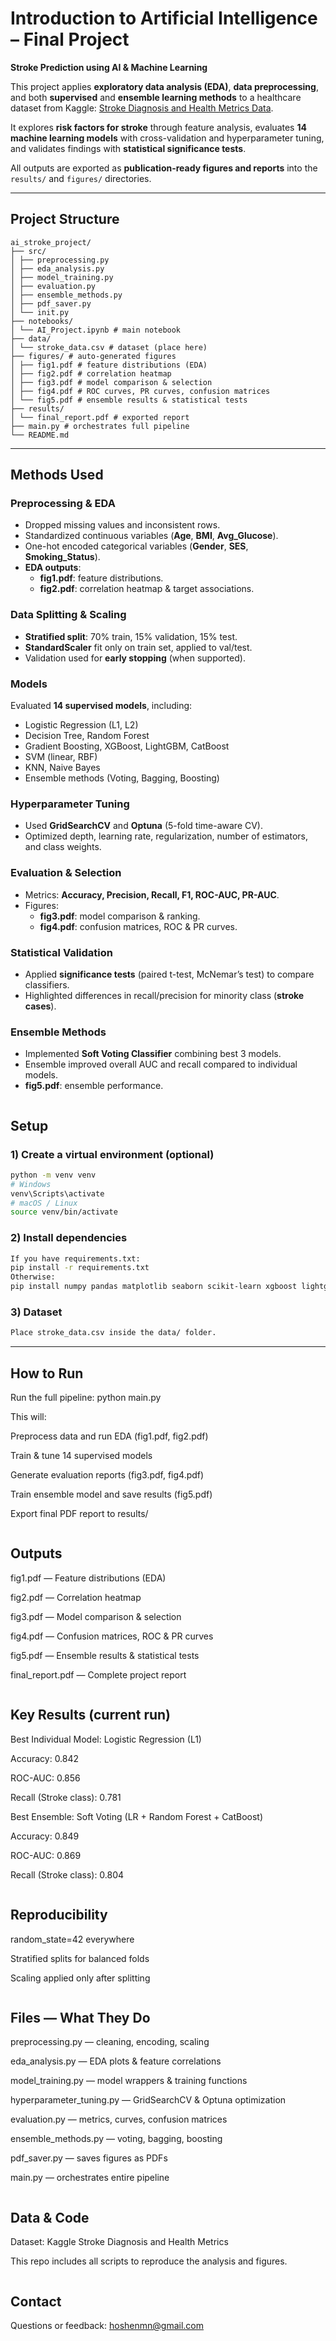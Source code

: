 # Introduction to Artificial Intelligence – Final Project  
**Stroke Prediction using AI & Machine Learning**

This project applies **exploratory data analysis (EDA)**, **data preprocessing**, and both **supervised** and **ensemble learning methods** to a healthcare dataset from Kaggle: [Stroke Diagnosis and Health Metrics Data](https://www.kaggle.com/datasets/shriyashjagtap/stroke-diagnosis-and-health-metrics-data).

It explores **risk factors for stroke** through feature analysis, evaluates **14 machine learning models** with cross-validation and hyperparameter tuning, and validates findings with **statistical significance tests**.  

All outputs are exported as **publication-ready figures and reports** into the `results/` and `figures/` directories.

---

## Project Structure
```
ai_stroke_project/
├── src/
│ ├── preprocessing.py
│ ├── eda_analysis.py
│ ├── model_training.py
│ ├── evaluation.py
│ ├── ensemble_methods.py
│ ├── pdf_saver.py
│ └── init.py
├── notebooks/
│ └── AI_Project.ipynb # main notebook
├── data/
│ └── stroke_data.csv # dataset (place here)
├── figures/ # auto-generated figures
│ ├── fig1.pdf # feature distributions (EDA)
│ ├── fig2.pdf # correlation heatmap
│ ├── fig3.pdf # model comparison & selection
│ ├── fig4.pdf # ROC curves, PR curves, confusion matrices
│ └── fig5.pdf # ensemble results & statistical tests
├── results/
│ └── final_report.pdf # exported report
├── main.py # orchestrates full pipeline
└── README.md
```
---

## Methods Used

### Preprocessing & EDA
- Dropped missing values and inconsistent rows.  
- Standardized continuous variables (**Age**, **BMI**, **Avg_Glucose**).  
- One-hot encoded categorical variables (**Gender**, **SES**, **Smoking_Status**).  
- **EDA outputs**:  
  - **fig1.pdf**: feature distributions.  
  - **fig2.pdf**: correlation heatmap & target associations.  

### Data Splitting & Scaling
- **Stratified split**: 70% train, 15% validation, 15% test.  
- **StandardScaler** fit only on train set, applied to val/test.  
- Validation used for **early stopping** (when supported).  

### Models
Evaluated **14 supervised models**, including:  
- Logistic Regression (L1, L2)  
- Decision Tree, Random Forest  
- Gradient Boosting, XGBoost, LightGBM, CatBoost  
- SVM (linear, RBF)  
- KNN, Naive Bayes  
- Ensemble methods (Voting, Bagging, Boosting)  

### Hyperparameter Tuning
- Used **GridSearchCV** and **Optuna** (5-fold time-aware CV).  
- Optimized depth, learning rate, regularization, number of estimators, and class weights.  

### Evaluation & Selection
- Metrics: **Accuracy, Precision, Recall, F1, ROC-AUC, PR-AUC**.  
- Figures:  
  - **fig3.pdf**: model comparison & ranking.  
  - **fig4.pdf**: confusion matrices, ROC & PR curves.  

### Statistical Validation
- Applied **significance tests** (paired t-test, McNemar’s test) to compare classifiers.  
- Highlighted differences in recall/precision for minority class (**stroke cases**).  

### Ensemble Methods
- Implemented **Soft Voting Classifier** combining best 3 models.  
- Ensemble improved overall AUC and recall compared to individual models.  
- **fig5.pdf**: ensemble performance.  
```
```

## Setup

### 1) Create a virtual environment (optional)
```bash
python -m venv venv
# Windows
venv\Scripts\activate
# macOS / Linux
source venv/bin/activate
```

### 2) Install dependencies
```bash
If you have requirements.txt:
pip install -r requirements.txt
Otherwise:
pip install numpy pandas matplotlib seaborn scikit-learn xgboost lightgbm catboost optuna reportlab pypdf
```

### 3) Dataset
```bash
Place stroke_data.csv inside the data/ folder.
```
---
## How to Run

Run the full pipeline:
python main.py

This will:

Preprocess data and run EDA (fig1.pdf, fig2.pdf)

Train & tune 14 supervised models

Generate evaluation reports (fig3.pdf, fig4.pdf)

Train ensemble model and save results (fig5.pdf)

Export final PDF report to results/
```
```

## Outputs

fig1.pdf — Feature distributions (EDA)

fig2.pdf — Correlation heatmap

fig3.pdf — Model comparison & selection

fig4.pdf — Confusion matrices, ROC & PR curves

fig5.pdf — Ensemble results & statistical tests

final_report.pdf — Complete project report
```
```
## Key Results (current run)

Best Individual Model: Logistic Regression (L1)

Accuracy: 0.842

ROC-AUC: 0.856

Recall (Stroke class): 0.781

Best Ensemble: Soft Voting (LR + Random Forest + CatBoost)

Accuracy: 0.849

ROC-AUC: 0.869

Recall (Stroke class): 0.804
```

```
## Reproducibility

random_state=42 everywhere

Stratified splits for balanced folds

Scaling applied only after splitting
```
```
## Files — What They Do

preprocessing.py — cleaning, encoding, scaling

eda_analysis.py — EDA plots & feature correlations

model_training.py — model wrappers & training functions

hyperparameter_tuning.py — GridSearchCV & Optuna optimization

evaluation.py — metrics, curves, confusion matrices

ensemble_methods.py — voting, bagging, boosting

pdf_saver.py — saves figures as PDFs

main.py — orchestrates entire pipeline
```

```
## Data & Code

Dataset: Kaggle Stroke Diagnosis and Health Metrics

This repo includes all scripts to reproduce the analysis and figures.
```

```
## Contact

Questions or feedback: hoshenmn@gmail.com
```
